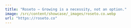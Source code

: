 ```yaml
---
title: "Roseto — Growing is a necessity, not an option."
image: /src/content/showcase/_images/roseto.co.webp
url: "https://roseto.co"
---
```

